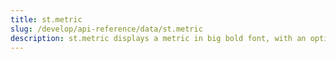 ```yaml
---
title: st.metric
slug: /develop/api-reference/data/st.metric
description: st.metric displays a metric in big bold font, with an optional indicator of how the metric changed.
---
```


<Autofunction function="streamlit.metric" />

